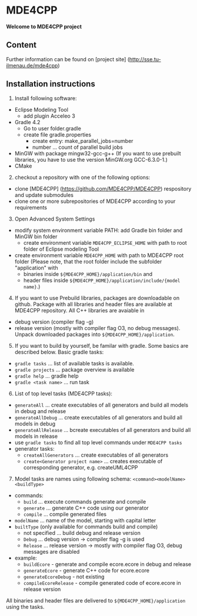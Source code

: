 # MDE4CPP
**Welcome to MDE4CPP project**

## Content
Further information can be found on [project site] (http://sse.tu-ilmenau.de/mde4cpp)

## Installation instructions
1. Install following software: 
  * Eclipse Modeling Tool
    * add plugin Acceleo 3
  * Gradle 4.2
	* Go to user folder\.gradle 
	* create file gradle.properties
		* create entry: make_parallel_jobs=number
		* number ... count of parallel build jobs
  * MinGW with package mingw32-gcc-g++ (If you want to use prebuilt libraries, you have to use the version MinGW.org GCC-6.3.0-1.)
  * CMake
  	
2. checkout a repository with one of the following options:
  * clone [MDE4CPP] (https://github.com/MDE4CPP/MDE4CPP) respository and update submodules
  * clone one or more subrepositories of MDE4CPP according to your requirements
  
3. Open Advanced System Settings
  * modify system environment variable PATH: add Gradle bin folder and MinGW bin folder
    * create environment variable `MDE4CPP_ECLIPSE_HOME` with path to root folder of Eclipse modeling Tool
  * create environment variable `MDE4CPP_HOME` with path to MDE4CPP root folder
	  (Please note, that the root folder include the subfolder "application" with 
    * binaries inside `${MDE4CPP_HOME}/application/bin` and 
    * header files inside `${MDE4CPP_HOME}/application/include/{model name}`.)

4. If you want to use Prebuild libraries, packages are downloadable on github. Package with all libraries and header files are available at MDE4CPP repository. All C++ libraries are avaiable in
  * debug version (compiler flag -g)
  * release version (mostly with compiler flag O3, no debug messages).
Unpack downloaded packages into `${MDE4CPP_HOME}/application`.

5. If you want to build by yourself, be familar with gradle. Some basics are described below. Basic gradle tasks:
  * `gradle tasks` ... list of available tasks is available.
  * `gradle projects` ... package overview is available
  * `gradle help` ... gradle help
  * `gradle <task name>` ... run task <task name>

6. List of top level tasks (MDE4CPP tasks):
  * `generateAll` ... create executables of all generators and build all models in debug and release
  * `generateAllDebug` ... create executables of all generators and build all models in debug
  * `generateAllRelease` ... bcreate executables of all generators and build all models in release
  * use `gradle tasks` to find all top level commands under `MDE4CPP tasks`
  * generator tasks:
    * `createAllGenerators` ... create executables of all generators
    * `create<Generator project name>` ... creates executable of corresponding generator, e.g. createUML4CPP

7. Model tasks are names using following schema: `<command><modelName><buildType>`
  * commands:
    * `build` ... execute commands generate and compile
    * `generate` ... generate C++ code using our generator
    * `compile` ... compile generated files
  * `modelName` ... name of the model, starting with capital letter
  * `builtType` (only available for commands build and compile)
    * not specified ... build debug and release version
    * `Debug` ... debug version -> compiler flag -g is used
    * `Release` ... release version -> mostly with compiler flag O3, debug messages are disabled
  * example:
    * `buildEcore` - generate and compile ecore.ecore in debug and release
    * `generateEcore` - generate C++ code for ecore.ecore
    * `generateEcoreDebug` - not existing
    * `compileEcoreRelease` - compile generated code of ecore.ecore in release version

  All binaries and header files are delivered to `${MDE4CPP_HOME}/application` using the tasks. 